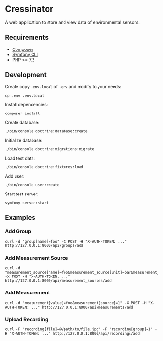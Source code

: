 Cressinator
===========

A web application to store and view data of environmental sensors.

## Requirements

  * [Composer](https://getcomposer.org/)
  * [Symfony CLI](https://symfony.com/download)
  * PHP >= 7.2

## Development

Create copy `.env.local` of `.env` and modify to your needs:

    cp .env .env.local

Install dependencies:

    composer install

Create database:

    ./bin/console doctrine:database:create

Initialize database:

    ./bin/console doctrine:migrations:migrate

Load test data:

    ./bin/console doctrine:fixtures:load

Add user:

    ./bin/console user:create

Start test server:

    symfony server:start

## Examples

### Add Group

    curl -d "group[name]=foo" -X POST -H "X-AUTH-TOKEN: ..." http://127.0.0.1:8000/api/groups/add

### Add Measurement Source

    curl -d "measurement_source[name]=foo&measurement_source[unit]=bar&measurement_source[group]=1" -X POST -H "X-AUTH-TOKEN: ..." http://127.0.0.1:8000/api/measurement_sources/add

### Add Measurement

    curl -d "measurement[value]=foo&measurement[source]=1" -X POST -H "X-AUTH-TOKEN: ..." http://127.0.0.1:8000/api/measurements/add

### Upload Recording

    curl -F "recording[file]=@/path/to/file.jpg" -F "recording[group]=1" -H "X-AUTH-TOKEN: ..." http://127.0.0.1:8000/api/recordings/add
